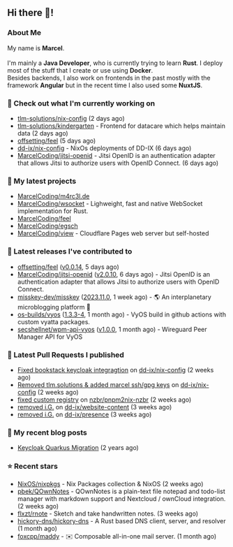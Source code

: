 ## Hi there 👋!




### About Me

My name is **Marcel**.
<br><br>
I'm mainly a **Java Developer**, who is currently trying to learn **Rust**. I deploy most of the stuff that I create or use using **Docker**.
<br>
Besides backends, I also work on frontends in the past mostly with the framework **Angular** but in the recent time I also used some **NuxtJS**. 



### 👷 Check out what I'm currently working on

- [tlm-solutions/nix-config](https://github.com/tlm-solutions/nix-config) (2 days ago)
- [tlm-solutions/kindergarten](https://github.com/tlm-solutions/kindergarten) - Frontend for datacare which helps maintain data  (2 days ago)
- [offsetting/feel](https://github.com/offsetting/feel) (5 days ago)
- [dd-ix/nix-config](https://github.com/dd-ix/nix-config) - NixOs deployments of DD-IX (6 days ago)
- [MarcelCoding/jitsi-openid](https://github.com/MarcelCoding/jitsi-openid) - Jitsi OpenID is an authentication adapter that allows Jitsi to authorize users with OpenID Connect. (6 days ago)

### 🌱 My latest projects

- [MarcelCoding/m4rc3l.de](https://github.com/MarcelCoding/m4rc3l.de)
- [MarcelCoding/wsocket](https://github.com/MarcelCoding/wsocket) - Lighweight, fast and native WebSocket implementation for Rust.
- [MarcelCoding/feel](https://github.com/MarcelCoding/feel)
- [MarcelCoding/egsch](https://github.com/MarcelCoding/egsch)
- [MarcelCoding/view](https://github.com/MarcelCoding/view) - Cloudflare Pages web server but self-hosted

### 🔭 Latest releases I've contributed to

- [offsetting/feel](https://github.com/offsetting/feel) ([v0.0.14](https://github.com/offsetting/feel/releases/tag/v0.0.14), 5 days ago)
- [MarcelCoding/jitsi-openid](https://github.com/MarcelCoding/jitsi-openid) ([v2.0.10](https://github.com/MarcelCoding/jitsi-openid/releases/tag/v2.0.10), 6 days ago) - Jitsi OpenID is an authentication adapter that allows Jitsi to authorize users with OpenID Connect.
- [misskey-dev/misskey](https://github.com/misskey-dev/misskey) ([2023.11.0](https://github.com/misskey-dev/misskey/releases/tag/2023.11.0), 1 week ago) - 🌎 An interplanetary microblogging platform 🚀
- [os-builds/vyos](https://github.com/os-builds/vyos) ([1.3.3-4](https://github.com/os-builds/vyos/releases/tag/1.3.3-4), 1 month ago) - VyOS build in github actions with custom vyatta packages.
- [secshellnet/wpm-api-vyos](https://github.com/secshellnet/wpm-api-vyos) ([v1.0.0](https://github.com/secshellnet/wpm-api-vyos/releases/tag/v1.0.0), 1 month ago) - Wireguard Peer Manager API for VyOS

### 🔨 Latest Pull Requests I published

- [Fixed bookstack keycloak integragtion](https://github.com/dd-ix/nix-config/pull/24) on [dd-ix/nix-config](https://github.com/dd-ix/nix-config) (2 weeks ago)
- [Removed tlm.solutions &amp; added marcel ssh/gpg keys](https://github.com/dd-ix/nix-config/pull/23) on [dd-ix/nix-config](https://github.com/dd-ix/nix-config) (2 weeks ago)
- [fixed custom registry](https://github.com/nzbr/pnpm2nix-nzbr/pull/18) on [nzbr/pnpm2nix-nzbr](https://github.com/nzbr/pnpm2nix-nzbr) (2 weeks ago)
- [removed i.G.](https://github.com/dd-ix/website-content/pull/7) on [dd-ix/website-content](https://github.com/dd-ix/website-content) (3 weeks ago)
- [removed i.G.](https://github.com/dd-ix/presence/pull/43) on [dd-ix/presence](https://github.com/dd-ix/presence) (3 weeks ago)

### 📜 My recent blog posts

- [Keycloak Quarkus Migration](https://m4rc3l.de/blog/keycloak-quarkus-migration) (2 years ago)

### ⭐ Recent stars

- [NixOS/nixpkgs](https://github.com/NixOS/nixpkgs) - Nix Packages collection &amp; NixOS (2 weeks ago)
- [pbek/QOwnNotes](https://github.com/pbek/QOwnNotes) - QOwnNotes is a plain-text file notepad and todo-list manager with markdown support and Nextcloud / ownCloud integration. (2 weeks ago)
- [flxzt/rnote](https://github.com/flxzt/rnote) - Sketch and take handwritten notes. (3 weeks ago)
- [hickory-dns/hickory-dns](https://github.com/hickory-dns/hickory-dns) - A Rust based DNS client, server, and resolver (1 month ago)
- [foxcpp/maddy](https://github.com/foxcpp/maddy) - ✉️ Composable all-in-one mail server. (1 month ago)
